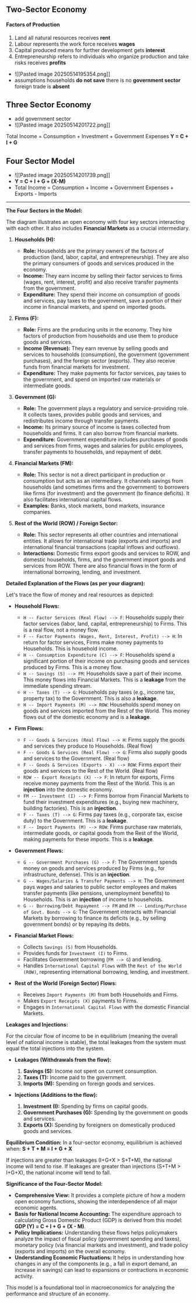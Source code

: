 ## Two-Sector Economy
#### Factors of Production
1. Land
	   all natural resources
	   receives **rent**
2. Labour
	   represents the work force
	   receives **wages**
3. Capital
	   produced means for further development
	   gets **interest**
4. Entrepreneurship 
	   refers to individuals who organize production and take risks
	   receives **profits**

- ![[Pasted image 20250514195354.png]]
- assumptions
	  households **do not save** 
	  there is no **government sector**
	  foreign trade is **absent**

## Three Sector Economy
- add government sector
- ![[Pasted image 20250514201722.png]]

Total Income = Consumption + Investment + Government Expenses
**Y = C + I + G**

## Four Sector Model
- ![[Pasted image 20250514201739.png]]
- **Y = C + I + G + (X-M)**
- Total Income = Consumption + Income + Government Expenses + Exports - Imports

--------------------------------------------------------------------------

**The Four Sectors in the Model:**

The diagram illustrates an open economy with four key sectors interacting with each other. It also includes **Financial Markets** as a crucial intermediary.

1.  **Households (H):**
    *   **Role:** Households are the primary owners of the factors of production (land, labor, capital, and entrepreneurship). They are also the primary consumers of goods and services produced in the economy.
    *   **Income:** They earn income by selling their factor services to firms (wages, rent, interest, profit) and also receive transfer payments from the government.
    *   **Expenditure:** They spend their income on consumption of goods and services, pay taxes to the government, save a portion of their income in financial markets, and spend on imported goods.

2.  **Firms (F):**
    *   **Role:** Firms are the producing units in the economy. They hire factors of production from households and use them to produce goods and services.
    *   **Income (Revenue):** They earn revenue by selling goods and services to households (consumption), the government (government purchases), and the foreign sector (exports). They also receive funds from financial markets for investment.
    *   **Expenditure:** They make payments for factor services, pay taxes to the government, and spend on imported raw materials or intermediate goods.

3.  **Government (G):**
    *   **Role:** The government plays a regulatory and service-providing role. It collects taxes, provides public goods and services, and redistributes income through transfer payments.
    *   **Income:** Its primary source of income is taxes collected from households and firms. It can also borrow from financial markets.
    *   **Expenditure:** Government expenditure includes purchases of goods and services from firms, wages and salaries for public employees, transfer payments to households, and repayment of debt.

4.  **Financial Markets (FM):**
    *   **Role:** This sector is not a direct participant in production or consumption but acts as an intermediary. It channels savings from households (and sometimes firms and the government) to borrowers like firms (for investment) and the government (to finance deficits). It also facilitates international capital flows.
    *   **Examples:** Banks, stock markets, bond markets, insurance companies.

5.  **Rest of the World (ROW) / Foreign Sector:**
    *   **Role:** This sector represents all other countries and international entities. It allows for international trade (exports and imports) and international financial transactions (capital inflows and outflows).
    *   **Interactions:** Domestic firms export goods and services to ROW, and domestic households, firms, and the government import goods and services from ROW. There are also financial flows in the form of international borrowing, lending, and investment.

**Detailed Explanation of the Flows (as per your diagram):**

Let's trace the flow of money and real resources as depicted:

*   **Household Flows:**
    *   `H -- Factor Services (Real Flow) --> F`: Households supply their factor services (labor, land, capital, entrepreneurship) to Firms. This is a real flow, not a money flow.
    *   `F -- Factor Payments (Wages, Rent, Interest, Profit) --> H`: In return for factor services, Firms make money payments to Households. This is household income.
    *   `H -- Consumption Expenditure (C) --> F`: Households spend a significant portion of their income on purchasing goods and services produced by Firms. This is a money flow.
    *   `H -- Savings (S) --> FM`: Households save a part of their income. This money flows into Financial Markets. This is a **leakage** from the immediate spending stream.
    *   `H -- Taxes (T) --> G`: Households pay taxes (e.g., income tax, property tax) to the Government. This is also a **leakage**.
    *   `H -- Import Payments (M) --> ROW`: Households spend money on goods and services imported from the Rest of the World. This money flows out of the domestic economy and is a **leakage**.

*   **Firm Flows:**
    *   `F -- Goods & Services (Real Flow) --> H`: Firms supply the goods and services they produce to Households. (Real flow)
    *   `F -- Goods & Services (Real Flow) --> G`: Firms also supply goods and services to the Government. (Real flow)
    *   `F -- Goods & Services (Exports - X) --> ROW`: Firms export their goods and services to the Rest of the World. (Real flow)
    *   `ROW -- Export Receipts (X) --> F`: In return for exports, Firms receive money payments from the Rest of the World. This is an **injection** into the domestic economy.
    *   `FM -- Investment (I) --> F`: Firms borrow from Financial Markets to fund their investment expenditures (e.g., buying new machinery, building factories). This is an **injection**.
    *   `F -- Taxes (T) --> G`: Firms pay taxes (e.g., corporate tax, excise duty) to the Government. This is a **leakage**.
    *   `F -- Import Payments (M) --> ROW`: Firms purchase raw materials, intermediate goods, or capital goods from the Rest of the World, making payments for these imports. This is a **leakage**.

*   **Government Flows:**
    *   `G -- Government Purchases (G) --> F`: The Government spends money on goods and services produced by Firms (e.g., for infrastructure, defense). This is an **injection**.
    *   `G -- Wages/Salaries & Transfer Payments --> H`: The Government pays wages and salaries to public sector employees and makes transfer payments (like pensions, unemployment benefits) to Households. This is an **injection** of income to households.
    *   `G -- Borrowing/Debt Repayment --> FM` and `FM -- Lending/Purchase of Govt. Bonds --> G`: The Government interacts with Financial Markets by borrowing to finance its deficits (e.g., by selling government bonds) or by repaying its debts.

*   **Financial Market Flows:**
    *   Collects `Savings (S)` from Households.
    *   Provides funds for `Investment (I)` to Firms.
    *   Facilitates Government borrowing (`FM --> G`) and lending.
    *   Handles `International Capital Flows` with the `Rest of the World (ROW)`, representing international borrowing, lending, and investment.

*   **Rest of the World (Foreign Sector) Flows:**
    *   Receives `Import Payments (M)` from both Households and Firms.
    *   Makes `Export Receipts (X)` payments to Firms.
    *   Engages in `International Capital Flows` with the domestic Financial Markets.

**Leakages and Injections:**

For the circular flow of income to be in equilibrium (meaning the overall level of national income is stable), the total leakages from the system must equal the total injections into the system.

*   **Leakages (Withdrawals from the flow):**
    1.  **Savings (S):** Income not spent on current consumption.
    2.  **Taxes (T):** Income paid to the government.
    3.  **Imports (M):** Spending on foreign goods and services.

*   **Injections (Additions to the flow):**
    1.  **Investment (I):** Spending by firms on capital goods.
    2.  **Government Purchases (G):** Spending by the government on goods and services.
    3.  **Exports (X):** Spending by foreigners on domestically produced goods and services.

**Equilibrium Condition:**
In a four-sector economy, equilibrium is achieved when:
**S + T + M = I + G + X**

If injections are greater than leakages (I+G+X > S+T+M), the national income will tend to rise. If leakages are greater than injections (S+T+M > I+G+X), the national income will tend to fall.

**Significance of the Four-Sector Model:**

*   **Comprehensive View:** It provides a complete picture of how a modern open economy functions, showing the interdependence of all major economic agents.
*   **Basis for National Income Accounting:** The expenditure approach to calculating Gross Domestic Product (GDP) is derived from this model: **GDP (Y) = C + I + G + (X - M)**.
*   **Policy Implications:** Understanding these flows helps policymakers analyze the impact of fiscal policy (government spending and taxes), monetary policy (via financial markets and investment), and trade policy (exports and imports) on the overall economy.
*   **Understanding Economic Fluctuations:** It helps in understanding how changes in any of the components (e.g., a fall in export demand, an increase in savings) can lead to expansions or contractions in economic activity.

This model is a foundational tool in macroeconomics for analyzing the performance and structure of an economy.